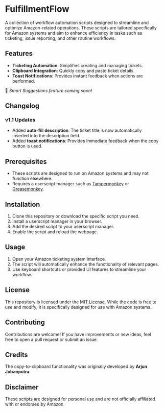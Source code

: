 # FulfillmentFlow

A collection of workflow automation scripts designed to streamline and optimize Amazon-related operations. These scripts are tailored specifically for Amazon systems and aim to enhance efficiency in tasks such as ticketing, issue reporting, and other routine workflows.

## Features
- **Ticketing Automation**: Simplifies creating and managing tickets.
- **Clipboard Integration**: Quickly copy and paste ticket details.
- **Toast Notifications**: Provides instant feedback when actions are performed.

🚀 *Smart Suggestions feature coming soon!*

## Changelog
### v1.1 Updates
- Added **auto-fill description**: The ticket title is now automatically inserted into the description field.
- Added **toast notifications**: Provides immediate feedback when the copy button is used.

## Prerequisites
- These scripts are designed to run on Amazon systems and may not function elsewhere.
- Requires a userscript manager such as [Tampermonkey](https://www.tampermonkey.net/) or [Greasemonkey](https://addons.mozilla.org/en-US/firefox/addon/greasemonkey/).

## Installation
1. Clone this repository or download the specific script you need.
2. Install a userscript manager in your browser.
3. Add the desired script to your userscript manager.
4. Enable the script and reload the webpage.

## Usage
1. Open your Amazon ticketing system interface.
2. The script will automatically enhance the functionality of relevant pages.
3. Use keyboard shortcuts or provided UI features to streamline your workflow.

## License
This repository is licensed under the [MIT License](LICENSE). While the code is free to use and modify, it is specifically designed for use with Amazon systems.

## Contributing
Contributions are welcome! If you have improvements or new ideas, feel free to open a pull request or submit an issue.

## Credits
The copy-to-clipboard functionality was originally developed by **Arjun Jobanputra**.

## Disclaimer
These scripts are designed for personal use and are not officially affiliated with or endorsed by Amazon.
